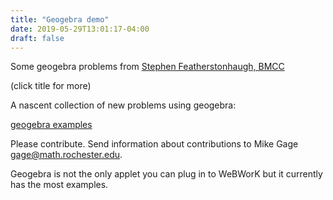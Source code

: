 ```yaml
---
title: "Geogebra demo"
date: 2019-05-29T13:01:17-04:00
draft: false 
---
```



Some geogebra problems from [Stephen Featherstonhaugh, BMCC](https://demo.webwork.rochester.edu/webwork2/2019_JMM_Baltimore/StephenF/)

(click title for more)
<!--more-->

A nascent collection of new problems using geogebra:

[geogebra examples](http://demo.webwork.rochester.edu/webwork2/geogebra_examples/)

Please contribute.  Send information about contributions to Mike Gage gage@math.rochester.edu.

Geogebra is not the only applet you can plug in to WeBWorK but it currently has the 
most examples. 

